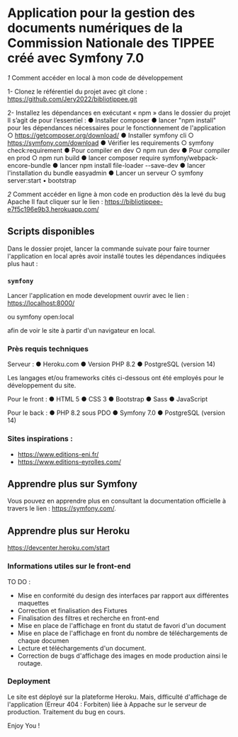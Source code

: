 # Application pour la gestion des documents numériques de la Commission Nationale des TIPPEE créé avec Symfony 7.0

_1_ Comment accéder en local à mon code de développement

1- Clonez le référentiel du projet avec git clone :
https://github.com/Jery2022/bibliotippee.git

2- Installez les dépendances en exécutant « npm » dans le dossier du projet
Il s’agit de pour l’essentiel :
● Installer composer
● lancer "npm install" pour les dépendances nécessaires pour le fonctionnement de l'application
○ https://getcomposer.org/download/
● Installer symfony cli
○ https://symfony.com/download
● Vérifier les requirements
○ symfony check:requirement
● Pour compiler en dev
○ npm run dev
● Pour compiler en prod
○ npm run build
● lancer composer require symfony/webpack-encore-bundle
● lancer npm install file-loader --save-dev
● lancer l'installation du bundle easyadmin
● Lancer un serveur
○ symfony server:start
• bootstrap

_2_ Comment accéder en ligne à mon code en production dès la levé du bug Apache
Il faut cliquer sur le lien :
https://bibliotippee-e7f5c196e9b3.herokuapp.com/

## Scripts disponibles

Dans le dossier projet, lancer la commande suivate pour faire tourner l'application en local après avoir installé toutes les dépendances indiquées plus haut :

### `symfony `

Lancer l'application en mode development
ouvrir avec le lien : [https://localhost:8000/](http://localhost:8000)

ou symfony open:local

afin de voir le site à partir d'un navigateur en local.

### Près requis techniques

Serveur :
● Heroku.com
● Version PHP 8.2
● PostgreSQL (version 14)

Les langages et/ou frameworks cités ci-dessous ont été employés pour le développement du site.

Pour le front :
● HTML 5
● CSS 3
● Bootstrap
● Sass
● JavaScript

Pour le back :
● PHP 8.2 sous PDO
● Symfony 7.0
● PostgreSQL (version 14)

### Sites inspirations :

- https://www.editions-eni.fr/
- https://www.editions-eyrolles.com/

## Apprendre plus sur Symfony

Vous pouvez en apprendre plus en consultant la documentation officielle à travers le lien : https://symfony.com/.

## Apprendre plus sur Heroku

https://devcenter.heroku.com/start

### Informations utiles sur le front-end

TO DO :

- Mise en conformité du design des interfaces par rapport aux différentes maquettes
- Correction et finalisation des Fixtures
- Finalisation des filtres et recherche en front-end
- Mise en place de l'affichage en front du statut de favori d'un document 
- Mise en place de l'affichage en front du nombre de téléchargements de chaque documen
- Lecture et téléchargements d'un document.
- Correction de bugs d'affichage des images en mode production ainsi le routage.

### Deployment

Le site est déployé sur la plateforme Heroku. Mais, difficulté d'affichage de l'application (Erreur 404 : Forbiten) liée à Appache sur le serveur de production. Traitement du bug en cours.

Enjoy You !

